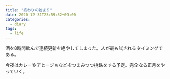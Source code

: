 ```yaml
---
title: "終わりの始まり"
date: 2020-12-31T23:59:52+09:00
categories:
  - diary
tags:
  - life
---
```


酒を8時間飲んで連続更新を絶やしてしまった。人が最も試されるタイミングである。

今夜はカレーやアヒージョなどをつまみつつ桃鉄をする予定。完全なる正月をやっていく。
